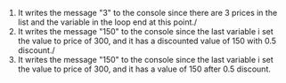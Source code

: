 1. It writes the message "3" to the console since there are 3 prices in the list and the variable in the loop end at this point./
2. It writes the message "150" to the console since the last variable i set the value to price of 300, and it has a discounted value of 150 with 0.5 discount./
3. It writes the message "150" to the console since the last variable i set the value to price of 300, and it has a value of 150 after 0.5 discount.


